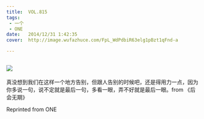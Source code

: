 ```yaml
---
title:	VOL.815
tags:
 - 一个
 - ONE
date:	2014/12/31 1:42:35
cover:	http://image.wufazhuce.com/FpL_WdPdbiR63elg1pBzt1qFnd-a

---
```

![](http://image.wufazhuce.com/FpL_WdPdbiR63elg1pBzt1qFnd-a)
---

真没想到我们在这样一个地方告别，但跟人告别的时候吧，还是得用力一点，因为你多说一句，说不定就是最后一句，多看一眼，弄不好就是最后一眼。from 《后会无期》
 
Reprinted from ONE
